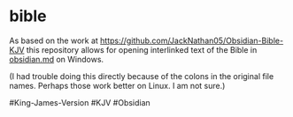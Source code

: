 # bible
As based on the work at https://github.com/JackNathan05/Obsidian-Bible-KJV this repository allows for opening interlinked text of the Bible in [obsidian.md](Obsidian) on Windows.

(I had trouble doing this directly because of the colons in the original file names. Perhaps those work better on Linux. I am not sure.)

#King-James-Version #KJV #Obsidian
